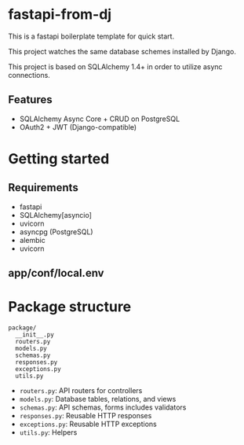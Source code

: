 # fastapi-from-dj
This is a fastapi boilerplate template for quick start.

This project watches the same database schemes installed by Django.

This project is based on SQLAlchemy 1.4+ in order to utilize async connections.

## Features
* SQLAlchemy Async Core + CRUD on PostgreSQL
* OAuth2 + JWT (Django-compatible)

# Getting started
## Requirements
* fastapi
* SQLAlchemy[asyncio]
* uvicorn
* asyncpg (PostgreSQL)
* alembic
* uvicorn

## app/conf/local.env

# Package structure
```
package/
  __init__.py
  routers.py
  models.py
  schemas.py
  responses.py
  exceptions.py
  utils.py
```

* `routers.py`: API routers for controllers
* `models.py`: Database tables, relations, and views
* `schemas.py`: API schemas, forms includes validators
* `responses.py`: Reusable HTTP responses
* `exceptions.py`: Reusable HTTP exceptions
* `utils.py`: Helpers
